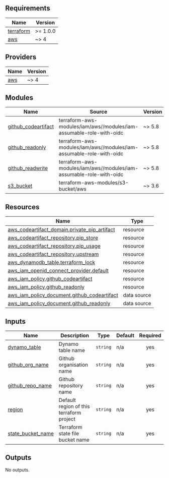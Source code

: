 <!-- BEGIN_TF_DOCS -->
## Requirements

| Name | Version |
|------|---------|
| <a name="requirement_terraform"></a> [terraform](#requirement\_terraform) | >= 1.0.0 |
| <a name="requirement_aws"></a> [aws](#requirement\_aws) | ~> 4 |

## Providers

| Name | Version |
|------|---------|
| <a name="provider_aws"></a> [aws](#provider\_aws) | ~> 4 |

## Modules

| Name | Source | Version |
|------|--------|---------|
| <a name="module_github_codeartifact"></a> [github\_codeartifact](#module\_github\_codeartifact) | terraform-aws-modules/iam/aws//modules/iam-assumable-role-with-oidc | ~> 5.8 |
| <a name="module_github_readonly"></a> [github\_readonly](#module\_github\_readonly) | terraform-aws-modules/iam/aws//modules/iam-assumable-role-with-oidc | ~> 5.8 |
| <a name="module_github_readwrite"></a> [github\_readwrite](#module\_github\_readwrite) | terraform-aws-modules/iam/aws//modules/iam-assumable-role-with-oidc | ~> 5.8 |
| <a name="module_s3_bucket"></a> [s3\_bucket](#module\_s3\_bucket) | terraform-aws-modules/s3-bucket/aws | ~> 3.6 |

## Resources

| Name | Type |
|------|------|
| [aws_codeartifact_domain.private_pip_artifact](https://registry.terraform.io/providers/hashicorp/aws/latest/docs/resources/codeartifact_domain) | resource |
| [aws_codeartifact_repository.pip_store](https://registry.terraform.io/providers/hashicorp/aws/latest/docs/resources/codeartifact_repository) | resource |
| [aws_codeartifact_repository.pip_usage](https://registry.terraform.io/providers/hashicorp/aws/latest/docs/resources/codeartifact_repository) | resource |
| [aws_codeartifact_repository.upstream](https://registry.terraform.io/providers/hashicorp/aws/latest/docs/resources/codeartifact_repository) | resource |
| [aws_dynamodb_table.terraform_lock](https://registry.terraform.io/providers/hashicorp/aws/latest/docs/resources/dynamodb_table) | resource |
| [aws_iam_openid_connect_provider.default](https://registry.terraform.io/providers/hashicorp/aws/latest/docs/resources/iam_openid_connect_provider) | resource |
| [aws_iam_policy.github_codeartifact](https://registry.terraform.io/providers/hashicorp/aws/latest/docs/resources/iam_policy) | resource |
| [aws_iam_policy.github_readonly](https://registry.terraform.io/providers/hashicorp/aws/latest/docs/resources/iam_policy) | resource |
| [aws_iam_policy_document.github_codeartifact](https://registry.terraform.io/providers/hashicorp/aws/latest/docs/data-sources/iam_policy_document) | data source |
| [aws_iam_policy_document.github_readonly](https://registry.terraform.io/providers/hashicorp/aws/latest/docs/data-sources/iam_policy_document) | data source |

## Inputs

| Name | Description | Type | Default | Required |
|------|-------------|------|---------|:--------:|
| <a name="input_dynamo_table"></a> [dynamo\_table](#input\_dynamo\_table) | Dynamo table name | `string` | n/a | yes |
| <a name="input_github_org_name"></a> [github\_org\_name](#input\_github\_org\_name) | Github organisation name | `string` | n/a | yes |
| <a name="input_github_repo_name"></a> [github\_repo\_name](#input\_github\_repo\_name) | Github repository name | `string` | n/a | yes |
| <a name="input_region"></a> [region](#input\_region) | Default region of this terraform project | `string` | n/a | yes |
| <a name="input_state_bucket_name"></a> [state\_bucket\_name](#input\_state\_bucket\_name) | Terraform state file bucket name | `string` | n/a | yes |

## Outputs

No outputs.
<!-- END_TF_DOCS -->